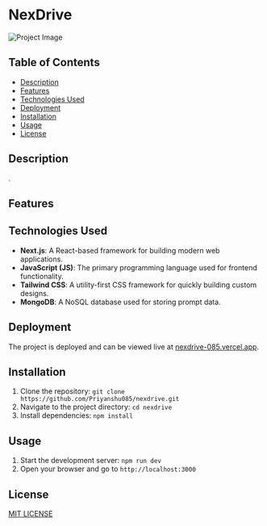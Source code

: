 # NexDrive

![Project Image](/nexdrive/public/screenshots/)

<!-- > A prompt sharing website. -->

## Table of Contents

- [Description](#description)
- [Features](#features)
- [Technologies Used](#technologies-used)
- [Deployment](#deployment)
- [Installation](#installation)
- [Usage](#usage)
- [License](#license)

## Description

.

## Features

<!-- - **Prompt Sharing**:  The platform is designed to work seamlessly on various devices. -->

## Technologies Used

- **Next.js**: A React-based framework for building modern web applications.
- **JavaScript (JS)**: The primary programming language used for frontend functionality.
- **Tailwind CSS**: A utility-first CSS framework for quickly building custom designs.
- **MongoDB**: A NoSQL database used for storing prompt data.

## Deployment

The project is deployed and can be viewed live at [nexdrive-085.vercel.app](https://nexdrive-085.vercel.app).

## Installation

1. Clone the repository: `git clone https://github.com/Priyanshu085/nexdrive.git`
2. Navigate to the project directory: `cd nexdrive`
3. Install dependencies: `npm install`

## Usage  

1. Start the development server: `npm run dev`
2. Open your browser and go to `http://localhost:3000`

## License

[MIT LICENSE](license)